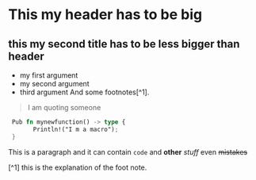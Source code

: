 # This my header has to be big 
## this my second title has to be less bigger than header

 - my first argument 
 - my second argument 
 - third argument 
   And some footnotes[^1].

 > I am quoting someone 

 ```rust
  Pub fn mynewfunction() -> type {
        Println!("I m a macro");
  }
 ```
 
 This is a paragraph and it can contain `code` and **other** *stuff* even ~~mistakes~~


[^1] this is the explanation of the foot note.
